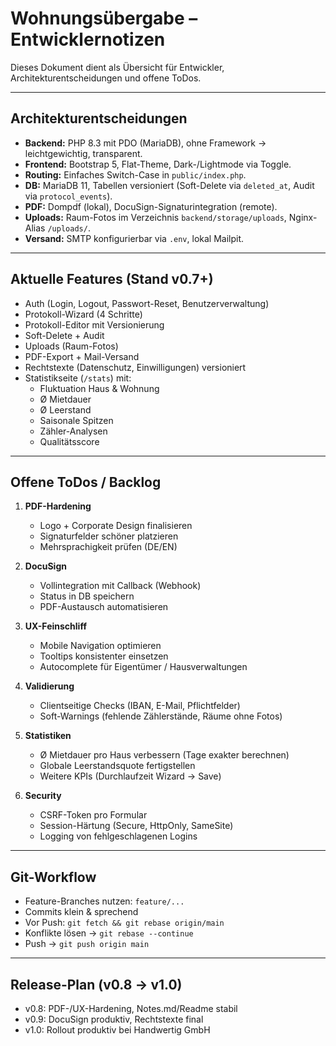 # Wohnungsübergabe – Entwicklernotizen

Dieses Dokument dient als Übersicht für Entwickler, Architekturentscheidungen und offene ToDos.

---

## Architekturentscheidungen

- **Backend:** PHP 8.3 mit PDO (MariaDB), ohne Framework → leichtgewichtig, transparent.
- **Frontend:** Bootstrap 5, Flat-Theme, Dark-/Lightmode via Toggle.
- **Routing:** Einfaches Switch-Case in `public/index.php`.
- **DB:** MariaDB 11, Tabellen versioniert (Soft-Delete via `deleted_at`, Audit via `protocol_events`).
- **PDF:** Dompdf (lokal), DocuSign-Signaturintegration (remote).
- **Uploads:** Raum-Fotos im Verzeichnis `backend/storage/uploads`, Nginx-Alias `/uploads/`.
- **Versand:** SMTP konfigurierbar via `.env`, lokal Mailpit.

---

## Aktuelle Features (Stand v0.7+)

- Auth (Login, Logout, Passwort-Reset, Benutzerverwaltung)
- Protokoll-Wizard (4 Schritte)
- Protokoll-Editor mit Versionierung
- Soft-Delete + Audit
- Uploads (Raum-Fotos)
- PDF-Export + Mail-Versand
- Rechtstexte (Datenschutz, Einwilligungen) versioniert
- Statistikseite (`/stats`) mit:
  - Fluktuation Haus & Wohnung
  - Ø Mietdauer
  - Ø Leerstand
  - Saisonale Spitzen
  - Zähler-Analysen
  - Qualitätsscore

---

## Offene ToDos / Backlog

1. **PDF-Hardening**
   - Logo + Corporate Design finalisieren
   - Signaturfelder schöner platzieren
   - Mehrsprachigkeit prüfen (DE/EN)

2. **DocuSign**
   - Vollintegration mit Callback (Webhook)
   - Status in DB speichern
   - PDF-Austausch automatisieren

3. **UX-Feinschliff**
   - Mobile Navigation optimieren
   - Tooltips konsistenter einsetzen
   - Autocomplete für Eigentümer / Hausverwaltungen

4. **Validierung**
   - Clientseitige Checks (IBAN, E-Mail, Pflichtfelder)
   - Soft-Warnings (fehlende Zählerstände, Räume ohne Fotos)

5. **Statistiken**
   - Ø Mietdauer pro Haus verbessern (Tage exakter berechnen)
   - Globale Leerstandsquote fertigstellen
   - Weitere KPIs (Durchlaufzeit Wizard → Save)

6. **Security**
   - CSRF-Token pro Formular
   - Session-Härtung (Secure, HttpOnly, SameSite)
   - Logging von fehlgeschlagenen Logins

---

## Git-Workflow

- Feature-Branches nutzen: `feature/...`
- Commits klein & sprechend
- Vor Push: `git fetch && git rebase origin/main`
- Konflikte lösen → `git rebase --continue`
- Push → `git push origin main`

---

## Release-Plan (v0.8 → v1.0)

- v0.8: PDF-/UX-Hardening, Notes.md/Readme stabil
- v0.9: DocuSign produktiv, Rechtstexte final
- v1.0: Rollout produktiv bei Handwertig GmbH

